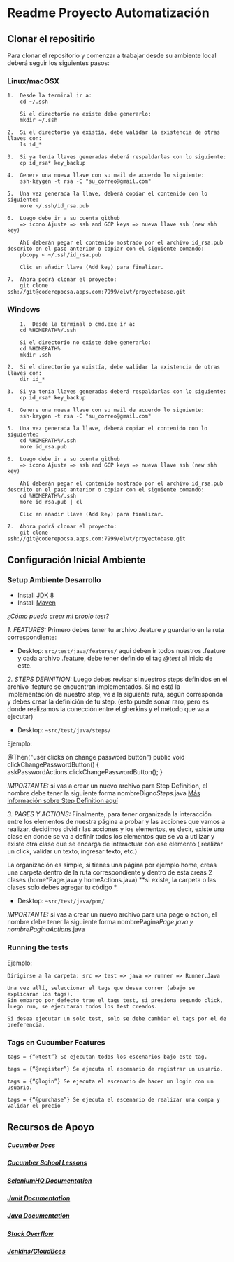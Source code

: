 # Readme Proyecto Automatización

## Clonar el repositirio

Para clonar el repositorio y comenzar a trabajar desde su ambiente local deberá seguir los siguientes pasos:

### Linux/macOSX

    1.  Desde la terminal ir a:
        cd ~/.ssh

        Si el directorio no existe debe generarlo:
        mkdir ~/.ssh

    2.  Si el directorio ya existía, debe validar la existencia de otras llaves con:
        ls id_*

    3.  Si ya tenía llaves generadas deberá respaldarlas con lo siguiente:
        cp id_rsa* key_backup

    4.  Genere una nueva llave con su mail de acuerdo lo siguiente:
        ssh-keygen -t rsa -C "su_correo@gmail.com"

    5.  Una vez generada la llave, deberá copiar el contenido con lo siguiente:
        more ~/.ssh/id_rsa.pub

    6.  Luego debe ir a su cuenta github 
        => icono Ajuste => ssh and GCP keys => nueva llave ssh (new shh key)
        
        Ahí deberán pegar el contenido mostrado por el archivo id_rsa.pub descrito en el paso anterior o copiar con el siguiente comando:
        pbcopy < ~/.ssh/id_rsa.pub

        Clic en añadir llave (Add key) para finalizar.

    7.  Ahora podrá clonar el proyecto:
        git clone ssh://git@coderepocsa.apps.com:7999/elvt/proyectobase.git


### Windows

        1.  Desde la terminal o cmd.exe ir a:
        cd %HOMEPATH%/.ssh

        Si el directorio no existe debe generarlo:
        cd %HOMEPATH%
        mkdir .ssh

    2.  Si el directorio ya existía, debe validar la existencia de otras llaves con:
        dir id_*

    3.  Si ya tenía llaves generadas deberá respaldarlas con lo siguiente:
        cp id_rsa* key_backup

    4.  Genere una nueva llave con su mail de acuerdo lo siguiente:
        ssh-keygen -t rsa -C "su_correo@gmail.com"

    5.  Una vez generada la llave, deberá copiar el contenido con lo siguiente:
        cd %HOMEPATH%/.ssh
        more id_rsa.pub

    6.  Luego debe ir a su cuenta github 
        => icono Ajuste => ssh and GCP keys => nueva llave ssh (new shh key)
        
        Ahí deberán pegar el contenido mostrado por el archivo id_rsa.pub descrito en el paso anterior o copiar con el siguiente comando:
        cd %HOMEPATH%/.ssh
        more id_rsa.pub | cl

        Clic en añadir llave (Add key) para finalizar.

    7.  Ahora podrá clonar el proyecto:
        git clone ssh://git@coderepocsa.apps.com:7999/elvt/proyectobase.git
        

## Configuración Inicial Ambiente

### Setup Ambiente Desarrollo

- Install [JDK 8](https://www3.ntu.edu.sg/home/ehchua/programming/howto/JDK_Howto.html)
- Install [Maven](https://maven.apache.org/install.html)


*¿Cómo puedo crear mi propio test?*

*1. FEATURES:* Primero debes tener tu archivo .feature y guardarlo en la ruta correspondiente:
  * Desktop: `src/test/java/features/` aquí deben ir todos nuestros .feature y cada archivo .feature, debe tener definido el tag *@test* al inicio de este.

*2. STEPS DEFINITION:* Luego debes revisar si nuestros steps definidos en el archivo .feature se encuentran implementados.
Si no está la implementación de nuestro step, ve a la siguiente ruta, según corresponda y debes crear la definición de tu step. (esto puede sonar raro, pero es donde realizamos la conección entre el gherkins y el método que va a ejecutar)

  * Desktop: `~src/test/java/steps/` 


Ejemplo:


  @Then("user clicks on change password button")
  public void clickChangePasswordButton() {
    askPasswordActions.clickChangePasswordButton();
  }


*IMPORTANTE:* si vas a crear un nuevo archivo para Step Definition, el nombre debe tener la siguiente forma nombreDigno*Steps*.java
[Más información sobre Step Definition aquí](https://docs.cucumber.io/cucumber/step-definitions/)

*3. PAGES Y ACTIONS:* Finalmente, para tener organizada la interacción entre los elementos de nuestra página a probar y 
las acciones que vamos a realizar, decidimos dividir las acciones y los elementos, es decir, existe una clase en donde se va a definir 
todos los elementos que se va a utilizar y existe otra clase que se encarga de interactuar con ese elemento 
( realizar un click, validar un texto, ingresar texto, etc.)

La organización es simple, si tienes una página por ejemplo home, creas una carpeta dentro de la ruta correspondiente y dentro de esta 
creas 2 clases (home*Page.java y homeActions.java) **si existe, la carpeta o las clases solo debes agregar tu código *

  * Desktop: `~src/test/java/pom/`


*IMPORTANTE:* si vas a crear un nuevo archivo para una page o action, el nombre debe tener la siguiente forma nombrePagina*Page.java y nombrePaginaActions*.java




### Running the tests
Ejemplo:
```
Dirigirse a la carpeta: src => test => java => runner => Runner.Java

Una vez allí, seleccionar el tags que desea correr (abajo se explicaran los tags). 
Sin embargo por defecto trae el tags test, si presiona segundo click, luego run, se ejecutarán todos los test creados.

Si desea ejecutar un solo test, solo se debe cambiar el tags por el de preferencia.
```

### Tags en Cucumber Features

    tags = {“@test”} Se ejecutan todos los escenarios bajo este tag.

    tags = {“@register”} Se ejecuta el escenario de registrar un usuario.

    tags = {“@login”} Se ejecuta el escenario de hacer un login con un usuario.

    tags = {“@purchase”} Se ejecuta el escenario de realizar una compa y validar el precio


## Recursos de Apoyo

   ##### [Cucumber Docs](https://cucumber.io/docs)

   ##### [Cucumber School Lessons](https://cucumber.io/school#lessons)

   ##### [SeleniumHQ Documentation](http://www.seleniumhq.org/docs/)

   ##### [Junit Documentation](http://junit.org/javadoc/latest/index.html)

   ##### [Java Documentation](https://docs.oracle.com/javase/7/docs/api/)

   ##### [Stack Overflow](http://stackoverflow.com/)

   ##### [Jenkins/CloudBees](https://www.jenkins.io/)
